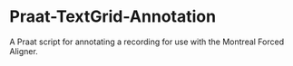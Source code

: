 # Praat-TextGrid-Annotation
A Praat script for annotating a recording for use with the Montreal Forced Aligner.
